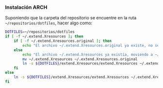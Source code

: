 ### Instalación ARCH
Suponiendo que la carpeta del repositorio se encuentre en la ruta `~/repositorios/dotfiles`, hacer algo como:

```bash
DOTFILES=~/repositorios/dotfiles
if [ -f ~/.extend.Xresources ]; then
	if [ -f ~/.extend.Xresources.original ]; then
		echo "El archivo ~/.extend.Xresources.original ya existe, no se puede seguir"
	else
		echo "El archivo ~/.extend.Xresources ya existía, moviendo a ~/.extend.Xresources.original"
		mv ~/.extend.Xresources ~/.extend.Xresources.original
		ln -s ${DOTFILES}/extend.Xresources/extend.Xresources ~/.extend.Xresources
	fi
else
	ln -s ${DOTFILES}/extend.Xresources/extend.Xresources ~/.extend.Xresources
fi
```

